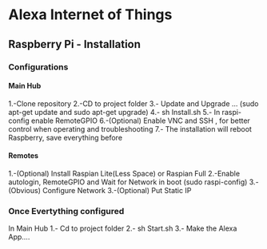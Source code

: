 # Alexa Internet of Things

## Raspberry Pi - Installation




### Configurations
#### Main Hub
1.-Clone repository
2.-CD to project folder
3.- Update and Upgrade ... (sudo apt-get update and sudo apt-get upgrade)
4.- sh Install.sh
5.- In raspi-config enable RemoteGPIO
6.-(Optional) Enable VNC and SSH , for better control when operating and troubleshooting
7.- The installation will reboot Raspberry, save everything before

#### Remotes
1.-(Optional) Install Raspian Lite(Less Space) or Raspian Full
2.-Enable autologin, RemoteGPIO and Wait for Network in boot (sudo raspi-config)
3.-(Obvious) Configure Network
3.-(Optional) Put Static IP

### Once Evertything configured
In Main Hub
1.- Cd to project folder
2.- sh Start.sh
3.- Make  the Alexa App....
